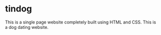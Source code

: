 # tindog
This is a single page website completely built using HTML and CSS. This is a dog dating website.
